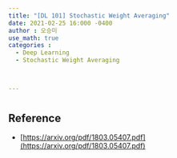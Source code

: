 ```yaml
---
title: "[DL 101] Stochastic Weight Averaging"
date: 2021-02-25 16:000 -0400
author : 오승미
use_math: true
categories :
  - Deep Learning
  - Stochastic Weight Averaging



---
```


#   





## Reference

- [https://arxiv.org/pdf/1803.05407.pdf](https://arxiv.org/pdf/1803.05407.pdf)







